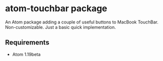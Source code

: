 # atom-touchbar package

An Atom package adding a couple of useful buttons to MacBook TouchBar.
Non-customizable. Just a basic quick implementation. 

## Requirements
* Atom 1.19beta
